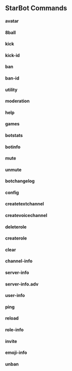 ## StarBot Commands

#### avatar

#### 8ball

#### kick

#### kick-id

#### ban

#### ban-id

#### utility

#### moderation

#### help

#### games

#### botstats

#### botinfo

#### mute

#### unmute

#### botchangelog

#### config

#### createtextchannel

#### createvoicechannel

#### deleterole

#### createrole

#### clear

#### channel-info

#### server-info

#### server-info.adv

#### user-info

#### ping

#### reload

#### role-info

#### invite

#### emoji-info

#### unban
